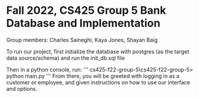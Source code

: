 # Fall 2022, CS425 Group 5 Bank Database and Implementation

Group members: Charles Saineghi, Kaya Jones, Shayan Baig

To run our project, first initialize the database with postgres (as the target data source/schema) and run the init_db.sql file

Then in a python console, run: 
'''
cs425-f22-group-5\cs425-f22-group-5> python main.py
'''
From there, you will be greeted with logging in as a customer or employee, and given instructions on how to use our interface and options.
